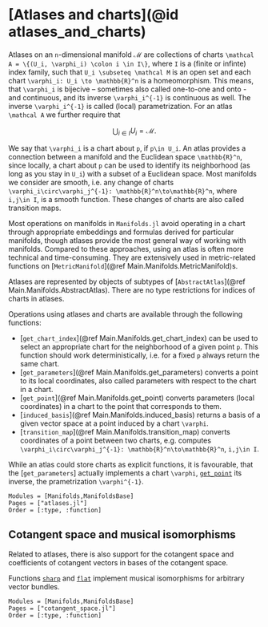 # [Atlases and charts](@id atlases_and_charts)

Atlases on an ``n``-dimensional manifold $\mathcal M$ are collections of charts ``\mathcal A = \{(U_i, \varphi_i) \colon i \in I\}``, where ``I`` is a (finite or infinte) index family, such that ``U_i \subseteq \mathcal M`` is an open set and each chart ``\varphi_i: U_i \to \mathbb{R}^n`` is a homeomorphism. This means, that ``\varphi_i`` is bijecive – sometimes also called one-to-one and onto - and continuous, and its inverse ``\varphi_i^{-1}`` is continuous as well.
The inverse ``\varphi_i^{-1}`` is called (local) parametrization.
For an atlas ``\mathcal A`` we further require that

```math
\displaystyle\bigcup_{i\in I} U_i = \mathcal M.
```

We say that ``\varphi_i`` is a chart about ``p``, if ``p\in U_i``.
An atlas provides a connection between a manifold and the Euclidean space ``\mathbb{R}^n``, since
locally, a chart about ``p`` can be used to identify its neighborhood (as long as you stay in ``U_i``) with a subset of a Euclidean space.
Most manifolds we consider are smooth, i.e. any change of charts ``\varphi_i\circ\varphi_j^{-1}: \mathbb{R}^n\to\mathbb{R}^n``, where ``i,j\in I``, is a smooth function. These changes of charts are also called transition maps.

Most operations on manifolds in `Manifolds.jl` avoid operating in a chart through appropriate embeddings and formulas derived for particular manifolds, though atlases provide the most general way of working with manifolds.
Compared to these approaches, using an atlas is often more technical and time-consuming.
They are extensively used in metric-related functions on [`MetricManifold`](@ref Main.Manifolds.MetricManifold)s.

Atlases are represented by objects of subtypes of [`AbstractAtlas`](@ref Main.Manifolds.AbstractAtlas).
There are no type restrictions for indices of charts in atlases.

Operations using atlases and charts are available through the following functions:

* [`get_chart_index`](@ref Main.Manifolds.get_chart_index) can be used to select an appropriate chart for the neighborhood of a given point ``p``. This function should work deterministically, i.e. for a fixed ``p`` always return the same chart.
* [`get_parameters`](@ref Main.Manifolds.get_parameters) converts a point to its local coordinates, also called parameters with respect to the chart in a chart.
* [`get_point`](@ref Main.Manifolds.get_point) converts parameters (local coordinates) in a chart to the point that corresponds to them.
* [`induced_basis`](@ref Main.Manifolds.induced_basis) returns a basis of a given vector space at a point induced by a chart ``\varphi``.
* [`transition_map`](@ref Main.Manifolds.transition_map) converts coordinates of a point between two charts, e.g. computes ``\varphi_i\circ\varphi_j^{-1}: \mathbb{R}^n\to\mathbb{R}^n``, ``i,j\in I``.

While an atlas could store charts as explicit functions, it is favourable, that the [`get_parameters`] actually implements a chart ``\varphi``, [`get_point`](@ref) its inverse, the prametrization ``\varphi^{-1}``.

```@autodocs
Modules = [Manifolds,ManifoldsBase]
Pages = ["atlases.jl"]
Order = [:type, :function]
```

## Cotangent space and musical isomorphisms

Related to atlases, there is also support for the cotangent space and coefficients of cotangent vectors in bases of the cotangent space.

Functions [`sharp`](@ref) and [`flat`](@ref) implement musical isomorphisms for arbitrary vector bundles.

```@autodocs
Modules = [Manifolds,ManifoldsBase]
Pages = ["cotangent_space.jl"]
Order = [:type, :function]
```
